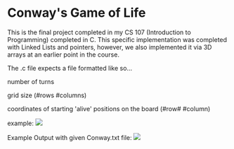 # Conway's Game of Life

This is the final project completed in my CS 107 (Introduction to Programming) completed in C.
This specific implementation was completed with Linked Lists and pointers, however, we also implemented it via 3D arrays at an earlier point in the course.

The .c file expects a file formatted like so...

number of turns

grid size (#rows #columns)

coordinates of starting 'alive' positions on the board (#row# #column)

example: 
![](https://i.imgur.com/FAS1lz1.png)

Example Output with given Conway.txt file:
![](https://i.imgur.com/FIgFDPq.png)
